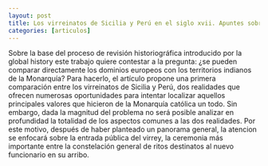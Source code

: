 ```yaml
---
layout: post
title: Los virreinatos de Sicilia y Perú en el siglo xvii. Apuntes sobre una comparación en el marco de la historia global de dos realidades solo geográficamente lejanas
categories: [articulos]
---
```


Sobre la base del proceso de revisión historiográfica introducido por la global history este trabajo quiere contestar a la pregunta: ¿se pueden comparar directamente los dominios europeos con los territorios indianos de la Monarquía? Para hacerlo, el artículo propone una primera comparación entre los virreinatos de Sicilia y Perú, dos realidades que ofrecen numerosas oportunidades para intentar localizar aquellos principales valores que hicieron de la Monarquía católica un todo. Sin embargo, dada la magnitud del problema no será posible analizar en profundidad la totalidad de los aspectos comunes a las dos realidades. Por este motivo, después de haber planteado un panorama general, la atencion se enfocará sobre la entrada pública del virrey, la ceremonia más importante entre la constelación general de ritos destinatos al nuevo funcionario en su arribo.

<!--more-->